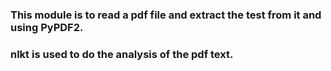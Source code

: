 ### This module is to read a pdf file and extract the test from it and using PyPDF2.
### nlkt is used to do the analysis of the pdf text. 